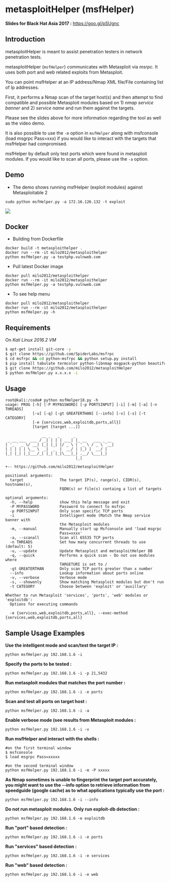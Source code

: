 metasploitHelper (msfHelper)
================  
**Slides for Black Hat Asia 2017 :**
https://goo.gl/pSUgnc

## Introduction
metasploitHelper is meant to assist penetration testers in network penetration tests.

metasploitHelper (`msfHelper`) communicates with Metasploit via *msrpc*. It uses both port and web related exploits from Metasploit.

You can point msfHelper at an IP address/Nmap XML file/File containing list of Ip addresses.

First, it performs a Nmap scan of the target host(s) and then attempt to find compatible and possible Metasploit modules based on 1) *nmap service banner* and 2) *service name* and run them against the targets.  

Please see the slides above for more information regarding the tool as well as the video demo.

It is also possible to use the `-m` option in `msfHelper` along with msfconsole (load msgrpc Pass=xxx) if you would like to interact with the targets that msfHelper had compromised.

msfHelper by default only test ports which were found in metasploit modules.  If you would like to scan all ports, please use the `-a` option.
  
## Demo  
- The demo shows running msfHelper (exploit modules) against Metasploitable 2   
```
sudo python msfHelper.py -a 172.16.126.132 -t exploit
```
<a href="https://asciinema.org/a/9ZQ6OVWDpv0XMbpOWvvBhEB2A?autoplay=1" target="_blank"><img src="https://preview.ibb.co/no2GTo/Screen_Shot_2018_07_29_at_10_02_53_PM.png"/></a>  
  
## Docker

- Building from Dockerfile

```
docker build -t metasploithelper .
docker run --rm -it milo2012/metasploithelper
python msfHelper.py -a testphp.vulnweb.com
```

- Pull latest Docker image

```
docker pull milo2012/metasploithelper
docker run --rm -it milo2012/metasploithelper
python msfHelper.py -a testphp.vulnweb.com
```

- To see help menu

```  
docker pull milo2012/metasploithelper
docker run --rm -it milo2012/metasploithelper
python msfHelper.py -h
```
## Requirements

On *Kali Linux 2016.2 VM*

```bash
$ apt-get install git-core -y
$ git clone https://github.com/SpiderLabs/msfrpc
$ cd msfrpc && cd python-msfrpc && python setup.py install
$ pip install tabulate termcolor python-libnmap msgpack-python beautifulsoup4 termcolor requests
$ git clone https://github.com/milo2012/metasploitHelper
$ python msfHelper.py x.x.x.x -i
```  

## Usage

```
root@kali:/code# python msfHelper18.py -h
usage: PROG [-h] [-P MYPASSWORD] [-p PORTSINPUT] [-i] [-m] [-a] [-n THREADS]
            [-u] [-q] [-gt GREATERTHAN] [--info] [-v] [-s] [-t CATEGORY]
            [-e {services,web,exploitdb,ports,all}]
            [target [target ...]]

                __ _   _      _
 _ __ ___  ___ / _| | | | ___| |_ __   ___ _ __
| '_ ` _ \/ __| |_| |_| |/ _ \ | '_ \ / _ \ '__|
| | | | | \__ \  _|  _  |  __/ | |_) |  __/ |
|_| |_| |_|___/_| |_| |_|\___|_| .__/ \___|_|
                               |_|

+-- https://github.com/milo2012/metasploitHelper

positional arguments:
  target                The target IP(s), range(s), CIDR(s), hostname(s),
                        FQDN(s) or file(s) containg a list of targets

optional arguments:
  -h, --help            show this help message and exit
  -P MYPASSWORD         Password to connect to msfrpc
  -p PORTSINPUT         Only scan specific TCP ports
  -i                    Intelligent mode (Match the Nmap service banner with
                        the Metasploit modules
  -m, --manual          Manually start up Msfconsole and 'load msgrpc
                        Pass=xxxx'
  -a, --scanall         Scan all 65535 TCP ports
  -n THREADS            Set how many concurrent threads to use (default: 5)
  -u, --update          Update Metasploit and metasploitHelper DB
  -q, --quick           Performs a quick scan - Do not use modules where
                        TARGETURI is set to /
  -gt GREATERTHAN       Only scan TCP ports greater than x number
  --info                Lookup information about ports online
  -v, --verbose         Verbose mode
  -s, --showonly        Show matching Metasploit modules but don't run
  -t CATEGORY           Choose between 'exploit' or 'auxillary'

Whether to run Metasploit 'services', 'ports', 'web' modules or 'exploitdb':
  Options for executing commands

  -e {services,web,exploitdb,ports,all}, --exec-method {services,web,exploitdb,ports,all}
```  

## Sample Usage Examples

**Use the intelligent mode and scan/test the target IP :**
```
python msfHelper.py 192.168.1.6 -i
```

**Specify the ports to be tested :**
```
python msfHelper.py 192.168.1.6 -i -p 21,5432
```

**Run metasploit modules that matches the port number :**
```
python msfHelper.py 192.168.1.6 -i -e ports
```

**Scan and test all ports on target host :**
```
python msfHelper.py 192.168.1.6 -i -a
```

**Enable verbose mode (see results from Metasploit modules :**
```
python msfHelper.py 192.168.1.6 -i -v
```

**Run msfHelper and interact with the shells :**
```
#on the first terminal window
$ msfconsole
$ load msgrpc Pass=xxxxx

#on the second terminal window
python msfHelper.py 192.168.1.6 -i -m -P xxxxx
```

**As Nmap sometimes is unable to fingerprint the target port accurately, you might want to use the --info option to retrieve information from speedguide (google cache) as to what applications typically use the port :**
```
python msfHelper.py 192.168.1.6 -i --info
```

**Do not run metasploit modules. Only run exploit-db detection :**
```
python msfHelper.py 192.168.1.6 -e exploitdb
```

**Run "port" based detection :**
```
python msfHelper.py 192.168.1.6 -i -e ports
```

**Run "services" based detection :**
```
python msfHelper.py 192.168.1.6 -i -e services
```

**Run "web" based detection :**
```
python msfHelper.py 192.168.1.6 -i -e web
```
